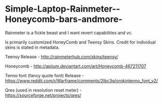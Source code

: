 # Simple-Laptop-Rainmeter--Honeycomb-bars-andmore-
Rainmeter is a fickle beast and I want revert capabilities and vc.

Is primarily customized HoneyComb and Teensy Skins.
Credit for individual skins is stated in metadata. 

Teensy Release - http://rainmeterhub.com/skins/teensy/

Honeycomb - http://apiium.deviantart.com/art/Honeycomb-467211707

Tenno font (fancy quote font) Release - https://www.reddit.com/r/Warframe/comments/2lbc3q/orokintenno_font_v2/

Qres (used in resolution reset meter) - https://sourceforge.net/projects/qres/